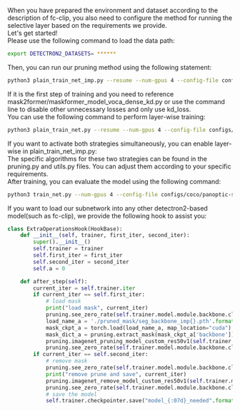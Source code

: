 When you have prepared the environment and dataset according to the description of fc-clip, you also need to configure the method for running the selective layer based on the requirements we provide.\
Let's get started!\
Please use the following command to load the data path:
```bash
export DETECTRON2_DATASETS= ******
```
Then, you can run our pruning method using the following statement:
```bash
python3 plain_train_net_imp.py --resume --num-gpus 4 --config-file configs/coco/panoptic-segmentation/maskformer2_R50_bs16_50ep_voca_ground_perRegion.yaml MODEL.META_ARCHITECTURE OpenSegMaskFormerDenseTextKD OUTPUT_DIR rebuttal_test MODEL.KD.STU_SOURCE prior MODEL.KD.TEC_SOURCE attn_g INPUT.DATASET_MAPPER_NAME detr_panoptic_caption_kd MODEL.PER_REGION.DENSE_SUPERVISE True MODEL.PER_REGION.PLAIN_LOSS_WEIGHT 2.0 MODEL.KD.KD_WEIGHT 2.0 MODEL.GROUNDING.LOSS_WEIGHT 2.0 MODEL.KD.ENABLED True
```
If it is the first step of training and you need to reference mask2former/maskformer_model_voca_dense_kd.py or use the command line to disable other unnecessary losses and only use kd_loss.\
You can use the following command to perform layer-wise training:
```bash
python3 plain_train_net.py --resume --num-gpus 4 --config-file configs/coco/panoptic-segmentation/maskformer2_R50_bs16_50ep_voca_ground_perRegion.yaml MODEL.META_ARCHITECTURE OpenSegMaskFormerDenseTextKD OUTPUT_DIR rebuttla_clip MODEL.KD.STU_SOURCE prior MODEL.KD.TEC_SOURCE attn_g INPUT.DATASET_MAPPER_NAME detr_panoptic_caption_kd MODEL.PER_REGION.DENSE_SUPERVISE True MODEL.PER_REGION.PLAIN_LOSS_WEIGHT 2.0 MODEL.KD.KD_WEIGHT 2.0 MODEL.GROUNDING.LOSS_WEIGHT 2.0 MODEL.KD.ENABLED True
```
If you want to activate both strategies simultaneously, you can enable layer-wise in plain_train_net_imp.py:\
The specific algorithms for these two strategies can be found in the pruning.py and utils.py files. You can adjust them according to your specific requirements.\
After training, you can evaluate the model using the following command:
```bash
python3 train_net.py --num-gpus 4 --config-file configs/coco/panoptic-segmentation/maskformer2_R50_bs16_50ep_voca_ground_perRegion.yaml --eval-only DATASETS.TEST '("coco_2017_val_panoptic_caption",)' MODEL.META_ARCHITECTURE OpenSegMaskFormer MODEL.WEIGHTS path/to/your_weight
```
If you want to load our subnetwork into any other detectron2-based model(such as fc-clip), we provide the following hook to assist you:
```python
class ExtraOperationsHook(HookBase):
    def __init__(self, trainer, first_iter, second_iter):
        super().__init__()
        self.trainer = trainer
        self.first_iter = first_iter
        self.second_iter = second_iter
        self.a = 0

    def after_step(self):
        current_iter = self.trainer.iter
        if current_iter == self.first_iter:
            # load mask
            print("load mask", current_iter)
            pruning.see_zero_rate(self.trainer.model.module.backbone.clip_model.visual)
            load_name_a = './pruned_mask/seg_backbone_imp{}.pth'.format(21)
            mask_ckpt_a = torch.load(load_name_a, map_location="cuda")
            mask_dict_a = pruning.extract_mask(mask_ckpt_a['backbone'])
            pruning.imagenet_pruning_model_custom_res50v1(self.trainer.model.module.backbone.clip_model.visual, mask_dict_a)
            pruning.see_zero_rate(self.trainer.model.module.backbone.clip_model.visual)
        if current_iter == self.second_iter:
            # remove mask
            pruning.see_zero_rate(self.trainer.model.module.backbone.clip_model.visual)
            print("remove prune and save", current_iter)
            pruning.imagenet_remove_model_custom_res50v1(self.trainer.model.module.backbone.clip_model.visual, False)
            pruning.see_zero_rate(self.trainer.model.module.backbone.clip_model.visual)
            # save the model
            self.trainer.checkpointer.save("model_{:07d}_needed".format(current_iter))
```

